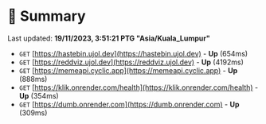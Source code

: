 # 📖 Summary
Last updated: **19/11/2023, 3:51:21 PTG "Asia/Kuala_Lumpur"**

- `GET` [https://hastebin.ujol.dev](https://hastebin.ujol.dev) - **Up** (654ms)
- `GET` [https://reddviz.ujol.dev](https://reddviz.ujol.dev) - **Up** (4192ms)
- `GET` [https://memeapi.cyclic.app](https://memeapi.cyclic.app) - **Up** (888ms)
- `GET` [https://klik.onrender.com/health](https://klik.onrender.com/health) - **Up** (354ms)
- `GET` [https://dumb.onrender.com](https://dumb.onrender.com) - **Up** (309ms)
